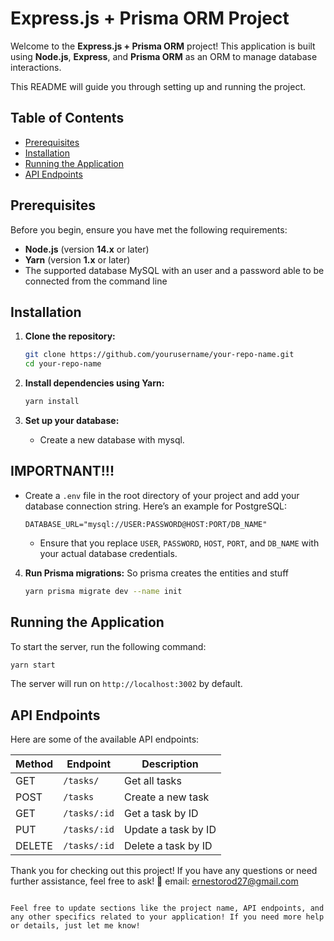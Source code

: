 # Express.js + Prisma ORM Project

Welcome to the **Express.js + Prisma ORM** project! This application is built using **Node.js**, **Express**, and **Prisma ORM** as an ORM to manage database interactions. 

This README will guide you through setting up and running the project.

## Table of Contents

- [Prerequisites](#prerequisites)
- [Installation](#installation)
- [Running the Application](#running-the-application)
- [API Endpoints](#api-endpoints)

## Prerequisites

Before you begin, ensure you have met the following requirements:

- **Node.js** (version **14.x** or later)
- **Yarn** (version **1.x** or later)
- The supported database MySQL with an user and a password able to be connected from the command line

## Installation

1. **Clone the repository:**

   ```bash
   git clone https://github.com/yourusername/your-repo-name.git
   cd your-repo-name
   ```

2. **Install dependencies using Yarn:**

   ```bash
   yarn install
   ```

3. **Set up your database:**

   - Create a new database with mysql.
  
   
  ## IMPORTNANT!!!

- Create a `.env` file in the root directory of your project and add your database connection string. Here’s an example for PostgreSQL:

   ```env
   DATABASE_URL="mysql://USER:PASSWORD@HOST:PORT/DB_NAME"
   ```

   - Ensure that you replace `USER`, `PASSWORD`, `HOST`, `PORT`, and `DB_NAME` with your actual database credentials.


4. **Run Prisma migrations:** So prisma creates the entities and stuff

   ```bash
   yarn prisma migrate dev --name init
   ```


## Running the Application

To start the server, run the following command:

```bash
yarn start
```

The server will run on `http://localhost:3002` by default.

## API Endpoints

Here are some of the available API endpoints:

| Method | Endpoint        | Description               |
|--------|-----------------|---------------------------|
| GET    | `/tasks/`       | Get all tasks             |
| POST   | `/tasks`        | Create a new task         |
| GET    | `/tasks/:id`    | Get a task by ID          |
| PUT    | `/tasks/:id`    | Update a task by ID       |
| DELETE | `/tasks/:id`    | Delete a task by ID       |

Thank you for checking out this project! If you have any questions or need further assistance, feel free to ask! 🚀
email: ernestorod27@gmail.com
```

Feel free to update sections like the project name, API endpoints, and any other specifics related to your application! If you need more help or details, just let me know!
